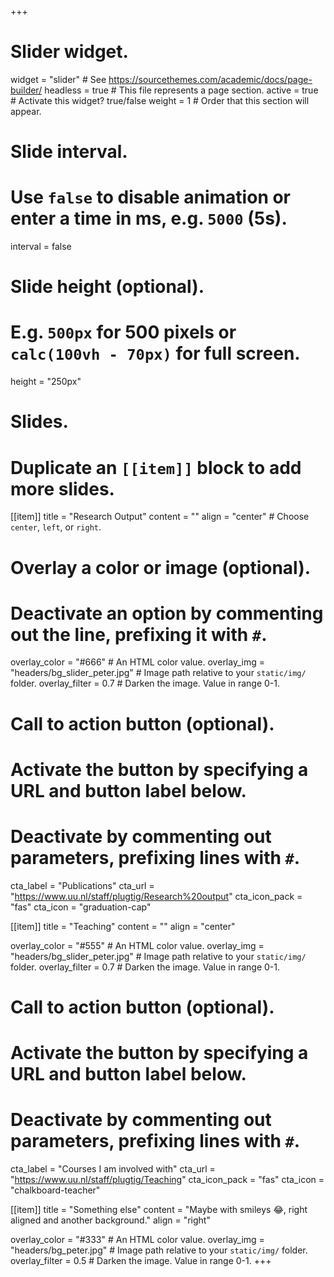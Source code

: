 +++
# Slider widget.
widget = "slider"  # See https://sourcethemes.com/academic/docs/page-builder/
headless = true  # This file represents a page section.
active = true  # Activate this widget? true/false
weight = 1  # Order that this section will appear.

# Slide interval.
# Use `false` to disable animation or enter a time in ms, e.g. `5000` (5s).
interval = false

# Slide height (optional).
# E.g. `500px` for 500 pixels or `calc(100vh - 70px)` for full screen.
height = "250px"

# Slides.
# Duplicate an `[[item]]` block to add more slides.
[[item]]
  title = "Research Output"
  content = ""
  align = "center"  # Choose `center`, `left`, or `right`.

  # Overlay a color or image (optional).
  #   Deactivate an option by commenting out the line, prefixing it with `#`.
  overlay_color = "#666"  # An HTML color value.
  overlay_img = "headers/bg_slider_peter.jpg"  # Image path relative to your `static/img/` folder.
  overlay_filter = 0.7  # Darken the image. Value in range 0-1.

  # Call to action button (optional).
  #   Activate the button by specifying a URL and button label below.
  #   Deactivate by commenting out parameters, prefixing lines with `#`.
  cta_label = "Publications"
  cta_url = "https://www.uu.nl/staff/plugtig/Research%20output"
  cta_icon_pack = "fas"
  cta_icon = "graduation-cap"

[[item]]
  title = "Teaching"
  content = ""
  align = "center"

  overlay_color = "#555"  # An HTML color value.
  overlay_img = "headers/bg_slider_peter.jpg"  # Image path relative to your `static/img/` folder.
  overlay_filter = 0.7  # Darken the image. Value in range 0-1.
  
  # Call to action button (optional).
  #   Activate the button by specifying a URL and button label below.
  #   Deactivate by commenting out parameters, prefixing lines with `#`.
  cta_label = "Courses I am involved with"
  cta_url = "https://www.uu.nl/staff/plugtig/Teaching"
  cta_icon_pack = "fas"
  cta_icon = "chalkboard-teacher"

[[item]]
  title = "Something else"
  content = "Maybe with smileys :joy:, right aligned and another background."
  align = "right"

  overlay_color = "#333"  # An HTML color value.
  overlay_img = "headers/bg_peter.jpg"  # Image path relative to your `static/img/` folder.
  overlay_filter = 0.5  # Darken the image. Value in range 0-1.
+++

